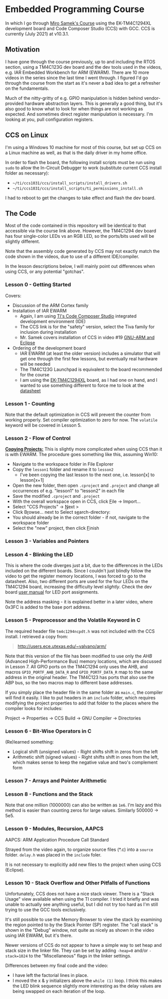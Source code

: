 # Embedded Programming Course

In which I go through [Miro Samek's Course](https://www.state-machine.com/video-course/) using the EK-TM4C1294XL development board and Code Composer Studio (CCS) with GCC. CCS is currently (July 2021) at v10.3.1.

## Motivation

I have gone through the course previously, up to and including the RTOS section, using a TM4C123G dev board and the dev tools used in the videos, e.g. IAR Embedded Workbench for ARM (EWARM). There are 10 more videos in the series since the last time I went through. I figured I'd go through the course from the start as it's never a bad idea to get a refresher on the fundamentals. 

Much of the nitty-gritty of e.g. GPIO manipulation is hidden behind vendor-provided hardware abstraction layers. This is generally a good thing, but it's also good to know what to look for when things are not working as expected. And sometimes direct register manipulation is necessary. I'm looking at you, pull configuration registers.

## CCS on Linux

I'm using a Windows 10 machine for most of this course, but set up CCS on a Linux machine as well, as that is the daily driver in my home office.

In order to flash the board, the following install scripts must be run using `sudo` to allow the In-Circuit Debugger to work (substitute current CCS install folder as necessary):

- `~/ti/ccs1031/ccs/install_scripts/install_drivers.sh`
- `~/ti/ccs1031/ccs/install_scripts/ti_permissions_install.sh`

I had to reboot to get the changes to take effect and flash the dev board.

## The Code

Most of the code contained in this repository will be identical to that accessible via the course link above. However, the TM4C1294 dev board has four single-color LEDs vs an RGB LED, so the ports/bits used will be slightly different.

Note that the assembly code generated by CCS may not exactly match the code shown in the videos, due to use of a different IDE/compiler.

In the lesson descriptions below, I will mainly point out differences when using CCS, or any potential "gotchas".

### Lesson 0 - Getting Started

Covers:
- Discussion of the ARM Cortex family
- Installation of IAR EWARM
  - Again, I am using [TI's Code Composer Studio](https://www.ti.com/tool/CCSTUDIO-SAFETY) integrated development environment (IDE)
  - The CCS link is for the "safety" version, select the Tiva family for inclusion during installation
  - Mr. Samek covers installation of CCS in video #19 [GNU-ARM and Eclipse](https://youtu.be/BBF3ZMi8WK4)
- Ordering of the development board
  - IAR EWARM (at least the older version) includes a simulator that will get one through the first few lessons, but eventually real hardware will be needed
  - The TM4C123G Launchpad is equivalent to the board recommended for the course
  - I am using the [EK-TM4C1294XL](https://www.ti.com/lit/ug/spmu365c/spmu365c.pdf) board, as I had one on hand, and I wanted to use something different to force me to look at the [datasheet](https://www.ti.com/lit/ds/symlink/tm4c1294ncpdt.pdf)

### Lesson 1 - Counting

Note that the default optimization in CCS will prevent the counter from working properly. Set compiler optimization to zero for now. The `volatile` keyword will be covered in Lesson 5.

### Lesson 2 - Flow of Control

<u>**Copying Projects:**</u> This is slightly more complicated when using CCS than it is with EWARM. The procedure goes something like this, assuming Win10:
- Navigate to the workspace folder in File Explorer
- Copy the `lesson1` folder and rename it to `lesson2`
  - I've been copying the last lesson to the next one, i.e. lesson[x] to lesson[x+1]
- Open the new folder, then open `.cproject` and `.project` and change all occurrences of e.g. "lesson1" to "lesson2" in each file
- Save the modified `.cproject` and `.project`
- With the overall workspace open in CCS, click <u>F</u>ile &rarr; Import... 
- Select "CCS Projects" &rarr; <u>N</u>ext >
- Click B<u>r</u>owse... next to Select s<u>e</u>arch-directory:
- You should already be in the correct folder - if not, navigate to the workspace folder
- Select the "new" project, then click <u>F</u>inish

### Lesson 3 - Variables and Pointers

### Lesson 4 - Blinking the LED

This is where the code diverges just a bit, due to the differences in the LEDs included on the different boards. Since I couldn't just blindly follow the video to get the register memory locations, I was forced to go to the datasheet. Also, two different ports are used for the four LEDs on the TM4C1294 board, increasing the difficulty level *slightly*. Check the dev board [user manual](https://www.ti.com/lit/ug/spmu365c/spmu365c.pdf) for LED port assignments.

Note the address masking - it is explained better in a later video, where 0x3FC is added to the base port address.

### Lesson 5 - Preprocessor and the Volatile Keyword in C

The required header file `tm4c1294ncpdt.h` was not included with the CCS install. I retrieved a copy from:

>http://users.ece.utexas.edu/~valvano/arm/

Note that this version of the file has been modified to use only the _AHB_ (Advanced High-Performance Bus) memory locations, which are discussed in Lesson 7. All GPIO ports on the TM4C1294 only uses the AHB, and macros `GPIO_PORTF_AHB_DATA_R` and `GPIO_PORTF_DATA_R` map to the same address in the original header. The TM4C123 has ports that also use the ABP bus, so the two macros map to different base addresses.

If you simply place the header file in the same folder as `main.c`, the compiler will find it easily. I like to put headers in an `include` folder, which requires modifying the project properties to add that folder to the places where the compiler looks for includes:

Project &rarr; Properties &rarr; CCS Build &rarr; GNU Compiler &rarr; Directories

### Lesson 6 - Bit-Wise Operators in C

(Re)learned something:
- Logical shift (unsigned values) - Right shifts shift in zeros from the left
- Arithmetic shift (signed values) - Right shifts shift in ones from the left, which makes sense to keep the negative value and two's complement form

### Lesson 7 - Arrays and Pointer Arithmetic

### Lesson 8 - Functions and the Stack

Note that one million (1000000) can also be written as `1e6`. I'm lazy and this method is easier than counting zeros for large values. Similarly 500000 &rarr; 5e5.

### Lesson 9 - Modules, Recursion, AAPCS

AAPCS: ARM Application Procedure Call Standard 

Strayed from the video again, to organize source files (*.c) into a `source` folder. `delay.h` was placed in the `include` foler.

It is not necessary to explicitly add new files to the project when using CCS (Eclipse).

### Lesson 10 - Stack Overflow and Other Pitfalls of Functions

Unfortunately, CCS does not have a nice stack viewer. There is a "Stack Usage" view available when using the TI compiler. I tried it briefly and was unable to actually see anything useful, but I did not try too hard as I'm still trying to use the GCC tools exclusively.

It's still possible to use the Memory Browser to view the stack by examining the region pointed to by the Stack Pointer (SP) register. The "call stack" is shown in the "Debug" window, not quite as nicely as shown in the video using IAR EWARM, but it's there.

Newer versions of CCS do not appear to have a simple way to set heap and stack size in the linker file. They can be set by adding `-heap=0` and/or `-stack=1024` to the "Miscellaneous" flags in the linker settings.

Differences between my final code and the video:
- I have left the factorial lines in place.
- I moved the x & y initializers above the `while (1)` loop. I think this makes the LED blink sequence slightly more interesting as the delay values are being swapped on each iteration of the loop.